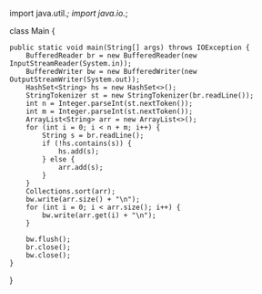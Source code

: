 import java.util.*;
import java.io.*;

class Main {

    public static void main(String[] args) throws IOException {
        BufferedReader br = new BufferedReader(new InputStreamReader(System.in));
        BufferedWriter bw = new BufferedWriter(new OutputStreamWriter(System.out));
        HashSet<String> hs = new HashSet<>();
        StringTokenizer st = new StringTokenizer(br.readLine());
        int n = Integer.parseInt(st.nextToken());
        int m = Integer.parseInt(st.nextToken());
        ArrayList<String> arr = new ArrayList<>();
        for (int i = 0; i < n + m; i++) {
            String s = br.readLine();
            if (!hs.contains(s)) {
                hs.add(s);
            } else {
                arr.add(s);
            }
        }
        Collections.sort(arr);
        bw.write(arr.size() + "\n");
        for (int i = 0; i < arr.size(); i++) {
            bw.write(arr.get(i) + "\n");
        }
    
        bw.flush();
        br.close();
        bw.close();
    }
}